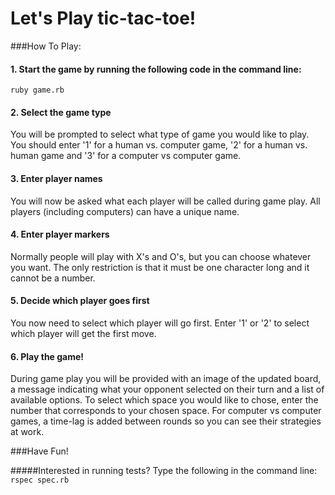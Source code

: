 # Let's Play tic-tac-toe!

###How To Play:

#### 1. Start the game by running the following code in the command line:
  `ruby game.rb`

#### 2. Select the game type
You will be prompted to select what type of game you would like to play. You should enter '1' for a human vs. computer game, '2' for a human vs. human game and '3' for a computer vs computer game.

#### 3. Enter player names
You will now be asked what each player will be called during game play. All players (including computers) can have a unique name.

#### 4. Enter player markers
Normally people will play with X's and O's, but you can choose whatever you want. The only restriction is that it must be one character long and it cannot be a number.

#### 5. Decide which player goes first
You now need to select which player will go first. Enter '1' or '2' to select which player will get the first move.

#### 6. Play the game!
During game play you will be provided with an image of the updated board, a message indicating what your opponent selected on their turn and a list of available options. To select which space you would like to chose, enter the number that corresponds to your chosen space. For computer vs computer games, a time-lag is added between rounds so you can see their strategies at work.

###Have Fun!

#####Interested in running tests?
Type the following in the command line:
`rspec spec.rb`

